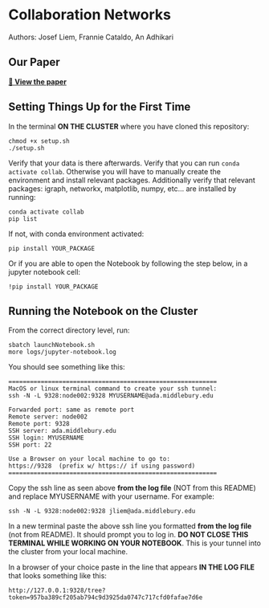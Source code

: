 # Collaboration Networks

Authors: Josef Liem, Frannie Cataldo, An Adhikari

## Our Paper
[**📄 View the paper**](overleaf/CollaboratorNetworksReport.pdf)

## Setting Things Up for the First Time

In the terminal **ON THE CLUSTER** where you have cloned this repository:
```
chmod +x setup.sh
./setup.sh
```

Verify that your data is there afterwards. Verify that you can run `conda activate collab`. Otherwise you
will have to manually create the environment and install relevant packages.
Additionally verify that relevant packages: igraph, networkx, matplotlib, numpy, etc... are installed by running:
```
conda activate collab
pip list
```

If not, with conda environment activated:
```
pip install YOUR_PACKAGE
```
Or if you are able to open the Notebook by following the step below, in a jupyter notebook cell:
```
!pip install YOUR_PACKAGE
```

## Running the Notebook on the Cluster

From the correct directory level, run:
```
sbatch launchNotebook.sh
more logs/jupyter-notebook.log
```

You should see something like this:
```
==========================================================
MacOS or linux terminal command to create your ssh tunnel:
ssh -N -L 9328:node002:9328 MYUSERNAME@ada.middlebury.edu

Forwarded port: same as remote port
Remote server: node002
Remote port: 9328
SSH server: ada.middlebury.edu
SSH login: MYUSERNAME
SSH port: 22

Use a Browser on your local machine to go to:
https://9328  (prefix w/ https:// if using password)
==========================================================
```

Copy the ssh line as seen above **from the log file** (NOT from this README) and replace MYUSERNAME with your username. For example:
```
ssh -N -L 9328:node002:9328 jliem@ada.middlebury.edu
```

In a new terminal paste the above ssh line you formatted **from the log file** (not from README). It should prompt you to log in. **DO NOT CLOSE THIS TERMINAL WHILE WORKING ON YOUR NOTEBOOK**. This is your tunnel into the cluster from your local machine.

In a browser of your choice paste in the line that appears **IN THE LOG FILE** that looks something like this:
```
http://127.0.0.1:9328/tree?token=957ba389cf205ab794c9d3925da0747c717cfd0fafae7d6e
```
